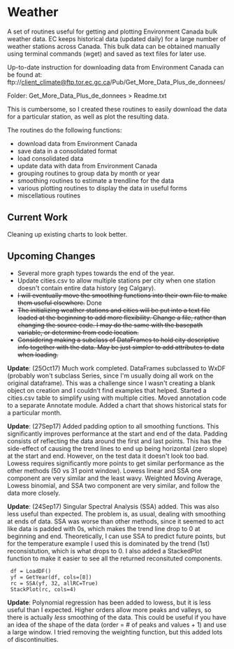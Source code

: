 # Weather

A set of routines useful for getting and plotting Environment Canada bulk weather data. EC keeps historical data (updated daily) for a large number of weather stations across Canada. This bulk data can be obtained manually using terminal commands (wget) and saved as text files for later use. 

Up-to-date instruction for downloading data from Environment Canada can be found at:
ftp://client_climate@ftp.tor.ec.gc.ca/Pub/Get_More_Data_Plus_de_donnees/ 

Folder: Get_More_Data_Plus_de_donnees > Readme.txt

This is cumbersome, so I created these routines to easily download the data for a particular station, as well as plot the resulting data.

The routines do the following functions:
* download data from Environment Canada
* save data in a consolidated format
* load consolidated data
* update data with data from Environment Canada
* grouping routines to group data by month or year
* smoothing routines to estimate a trendline for the data
* various plotting routines to display the data in useful forms
* miscellatious routines

## Current Work
Cleaning up existing charts to look better.

## Upcoming Changes
* Several more graph types towards the end of the year.
* Update cities.csv to allow multiple stations per city when one station doesn't contain entire data history (eg Calgary).
* ~~I will eventually move the smoothing functions into their own file to make them useful elsewhere.~~ Done
* ~~The initializing weather stations and cities will be put into a text file loaded at the beginning to add more flexibility. Change a file, rather than changing the source code. I may do the same with the basepath variable, or determine from code location.~~
* ~~Considering making a subclass of DataFrames to hold city descriptive info together with the data. May be just simpler to add attributes to data when loading.~~

**Update**: (25Oct17) Much work completed. DataFrames subclassed to WxDF (probably won't subclass Series, since I'm usually doing all work on the original dataframe). This was a challenge since I wasn't creating a blank object on creation and I couldn't find examples that helped. Started a cities.csv table to simplify using with multiple cities. Moved annotation code to a separate Annotate module. Added a chart that shows historical stats for a particular month.

**Update**: (27Sep17) Added padding option to all smoothing functions. This significantly improves performance at the start and end of the data. Padding consists of reflecting the data around the first and last points. This has the side-effect of causing the trend lines to end up being horizontal (zero slope) at the start and end. However, on the test data it doesn't look too bad. Lowess requires significantly more points to get similar performance as the other methods (50 vs 31 point window). Lowess linear and SSA one component are very similar and the least wavy. Weighted Moving Average, Lowess binomial, and SSA two component are very similar, and follow the data more closely.

**Update**: (24Sep17) Singular Spectral Analysis (SSA) added. This was also less useful than expected. The problem is, as usual, dealing with smoothing at ends of data. SSA was worse than other methods, since it seemed to act like data is padded with 0s, which makes the trend line drop to 0 at beginning and end. Theoretically, I can use SSA to predict future points, but for the temperature example I used this is dominated by the trend (1st) reconsistution, which is what drops to 0. I also added a StackedPlot function to make it easier to see all the returned reconsituted components.

     df = LoadDF()
     yf = GetYear(df, cols=[8])
     rc = SSA(yf, 32, allRC=True)
     StackPlot(rc, cols=4)

**Update**: Polynomial regression has been added to lowess, but it is less useful than I expected. Higher orders allow more peaks and valleys, so there is actually *less* smoothing of the data. This could be useful if you have an idea of the shape of the data (order = # of peaks and values + 1) and use a large window. I tried removing the weighting function, but this added lots of discontinuities.




